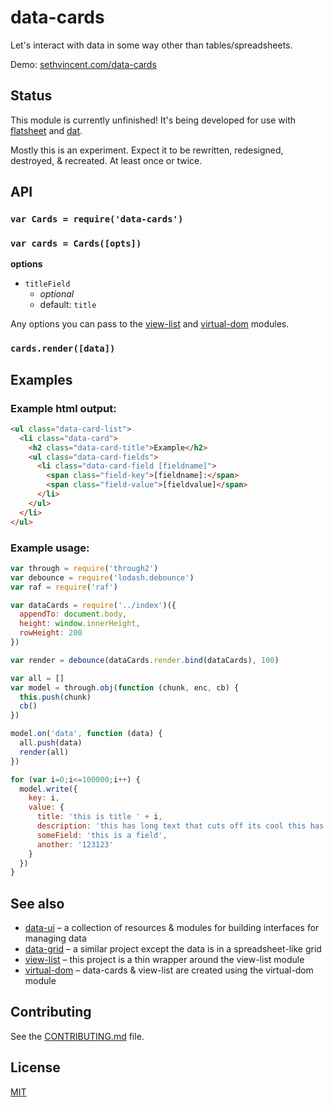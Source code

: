 # data-cards

Let's interact with data in some way other than tables/spreadsheets. 

Demo: [sethvincent.com/data-cards](http://sethvincent.com/data-cards/)

## Status

This module is currently unfinished! It's being developed for use with [flatsheet](http://github.com/flatsheet/flatsheet) and [dat](http://github.com/maxogden/dat).

Mostly this is an experiment. Expect it to be rewritten, redesigned, destroyed, & recreated. At least once or twice.

## API

### `var Cards = require('data-cards')`

### `var cards = Cards([opts])`

**options**

- `titleField`
  - _optional_
  - default: `title`

Any options you can pass to the [view-list](https://github.com/shama/view-list) and [virtual-dom](https://github.com/Matt-Esch/virtual-dom) modules.

### `cards.render([data])`

## Examples

### Example html output:

```html
<ul class="data-card-list">
  <li class="data-card">
    <h2 class="data-card-title">Example</h2>
    <ul class="data-card-fields">
      <li class="data-card-field [fieldname]">
        <span class="field-key">[fieldname]:</span> 
        <span class="field-value">[fieldvalue]</span>
      </li>
    </ul>
  </li>
</ul>
```

### Example usage:

```js
var through = require('through2')
var debounce = require('lodash.debounce')
var raf = require('raf')

var dataCards = require('../index')({
  appendTo: document.body,
  height: window.innerHeight,
  rowHeight: 200
})

var render = debounce(dataCards.render.bind(dataCards), 100)

var all = []
var model = through.obj(function (chunk, enc, cb) {
  this.push(chunk)
  cb()
})

model.on('data', function (data) {
  all.push(data)
  render(all)
})

for (var i=0;i<=100000;i++) {
  model.write({
    key: i,
    value: {
      title: 'this is title ' + i,
      description: 'this has long text that cuts off its cool this has long text that cuts off its cool this has long text that cuts off its cool this has long text that cuts off its cool this has long text that cuts off its cool ',
      someField: 'this is a field',
      another: '123123'
    }
  })
}
```

## See also

- [data-ui](https://github.com/sethvincent/data-ui) – a collection of resources & modules for building interfaces for managing data
- [data-grid](https://github.com/sethvincent/data-grid) – a similar project except the data is in a spreadsheet-like grid
- [view-list](https://github.com/shama/view-list) – this project is a thin wrapper around the view-list module
- [virtual-dom](https://github.com/Matt-Esch/virtual-dom) – data-cards & view-list are created using the virtual-dom module

## Contributing

See the [CONTRIBUTING.md](CONTRIBUTING.md) file.

## License

[MIT](LICENSE.md)